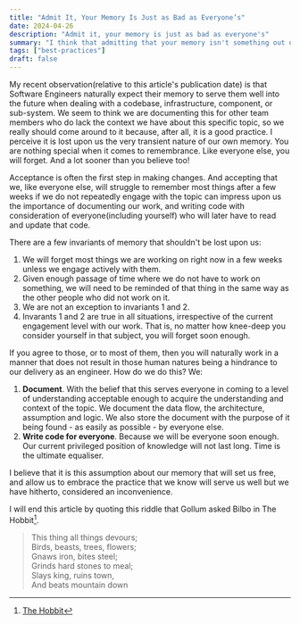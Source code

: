 ```yaml
---
title: "Admit It, Your Memory Is Just as Bad as Everyone’s"
date: 2024-04-26
description: "Admit it, your memory is just as bad as everyone's"
summary: "I think that admitting that your memory isn't something out of the ordinary and that you will in a matter of a few days lose remembrance of the things you recently worked on can be a liberating first step in embracing the commonly evangelised engineering practices."
tags: ["best-practices"]
draft: false
---
```


My recent observation(relative to this article's publication date) is that Software Engineers naturally expect their memory to serve them well into the future when dealing with a codebase, infrastructure, component, or sub-system. We seem to think we are documenting this for other team members who do lack the context we have about this specific topic, so we really should come around to it because, after all, it is a good practice. I perceive it is lost upon us the very transient nature of our own memory. You are nothing special when it comes to remembrance. Like everyone else, you will forget. And a lot sooner than you believe too!

Acceptance is often the first step in  making changes. And accepting that we, like everyone else, will struggle to remember most things after a few weeks if we do not repeatedly engage with the topic can impress upon us the importance of documenting our work, and writing code with consideration of everyone(including yourself) who will later have to read and update that code.

There are a few invariants of memory that shouldn't be lost upon us:
1. We will forget most things we are working on right now in a few weeks unless we engage actively with them.
2. Given enough passage of time where we do not have to work on something, we will need to be reminded of that thing in the same way as the other people who did not work on it.
3. We are not an exception to invariants 1 and 2.
4. Invarants 1 and 2 are true in all situations, irrespective of the current engagement level with our work. That is, no matter how knee-deep you consider yourself in that subject, you will forget soon enough.

If you agree to those, or to most of them, then you will naturally work in a manner that does not result in those human natures being a hindrance to our delivery as an engineer. How do we do this? We:
1. **Document**. With the belief that this serves everyone in coming to a level of understanding acceptable enough to acquire the understanding and context of the topic. We document the data flow, the architecture, assumption and logic. We also store the document with the purpose of it being found - as easily as possible - by everyone else.
2. **Write code for everyone**. Because we will be everyone soon enough. Our current privileged position of knowledge will not last long. Time is the ultimate equaliser.

I believe that it is this assumption about our memory that will set us free, and allow us to embrace the practice that we know will serve us well but we have hitherto, considered an inconvenience.

I will end this article by quoting this riddle that Gollum asked Bilbo in The Hobbit[^1].

> This thing all things devours;\
> Birds, beasts, trees, flowers;\
> Gnaws iron, bites steel;\
> Grinds hard stones to meal;\
> Slays king, ruins town,\
> And beats mountain down

[^1]: [The Hobbit](https://en.wikipedia.org/wiki/The_Hobbit)
